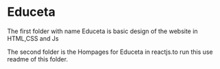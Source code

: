 # Educeta
The first folder with name Educeta is basic design of the website in HTML,CSS and Js

The second folder is the Hompages for Educeta in reactjs.to run this use readme of this folder.

